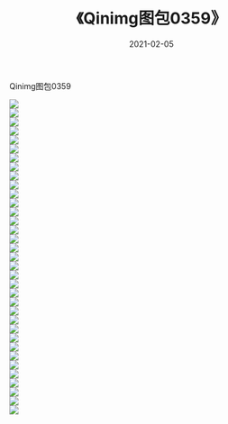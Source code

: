 ﻿---
layout: post
title:  《Qinimg图包0359》
date:   2021-02-05
img: http://imgx.orgx.ga/Qinimg图包/Qinimg图包0359/000.jpg
categories: [美女, 清纯, 唯美]
---

Qinimg图包0359

 ![](http://imgx.orgx.ga/Qinimg图包/Qinimg图包0359/001.jpg) <br>![](http://imgx.orgx.ga/Qinimg图包/Qinimg图包0359/002.jpg) <br>![](http://imgx.orgx.ga/Qinimg图包/Qinimg图包0359/003.jpg) <br>![](http://imgx.orgx.ga/Qinimg图包/Qinimg图包0359/004.jpg) <br>![](http://imgx.orgx.ga/Qinimg图包/Qinimg图包0359/005.jpg) <br>![](http://imgx.orgx.ga/Qinimg图包/Qinimg图包0359/006.jpg) <br>![](http://imgx.orgx.ga/Qinimg图包/Qinimg图包0359/007.jpg) <br>![](http://imgx.orgx.ga/Qinimg图包/Qinimg图包0359/008.jpg) <br>![](http://imgx.orgx.ga/Qinimg图包/Qinimg图包0359/009.jpg) <br>![](http://imgx.orgx.ga/Qinimg图包/Qinimg图包0359/010.jpg) <br>![](http://imgx.orgx.ga/Qinimg图包/Qinimg图包0359/011.jpg) <br>![](http://imgx.orgx.ga/Qinimg图包/Qinimg图包0359/012.jpg) <br>![](http://imgx.orgx.ga/Qinimg图包/Qinimg图包0359/013.jpg) <br>![](http://imgx.orgx.ga/Qinimg图包/Qinimg图包0359/014.jpg) <br>![](http://imgx.orgx.ga/Qinimg图包/Qinimg图包0359/015.jpg) <br>![](http://imgx.orgx.ga/Qinimg图包/Qinimg图包0359/016.jpg) <br>![](http://imgx.orgx.ga/Qinimg图包/Qinimg图包0359/017.jpg) <br>![](http://imgx.orgx.ga/Qinimg图包/Qinimg图包0359/018.jpg) <br>![](http://imgx.orgx.ga/Qinimg图包/Qinimg图包0359/019.jpg) <br>![](http://imgx.orgx.ga/Qinimg图包/Qinimg图包0359/020.jpg) <br>![](http://imgx.orgx.ga/Qinimg图包/Qinimg图包0359/021.jpg) <br>![](http://imgx.orgx.ga/Qinimg图包/Qinimg图包0359/022.jpg) <br>![](http://imgx.orgx.ga/Qinimg图包/Qinimg图包0359/023.jpg) <br>![](http://imgx.orgx.ga/Qinimg图包/Qinimg图包0359/024.jpg) <br>![](http://imgx.orgx.ga/Qinimg图包/Qinimg图包0359/025.jpg) <br>![](http://imgx.orgx.ga/Qinimg图包/Qinimg图包0359/026.jpg) <br>![](http://imgx.orgx.ga/Qinimg图包/Qinimg图包0359/027.jpg) <br>![](http://imgx.orgx.ga/Qinimg图包/Qinimg图包0359/028.jpg) <br>![](http://imgx.orgx.ga/Qinimg图包/Qinimg图包0359/029.jpg) <br>![](http://imgx.orgx.ga/Qinimg图包/Qinimg图包0359/030.jpg) <br>![](http://imgx.orgx.ga/Qinimg图包/Qinimg图包0359/031.jpg) <br>![](http://imgx.orgx.ga/Qinimg图包/Qinimg图包0359/032.jpg) <br>![](http://imgx.orgx.ga/Qinimg图包/Qinimg图包0359/033.jpg) <br>![](http://imgx.orgx.ga/Qinimg图包/Qinimg图包0359/034.jpg) <br>![](http://imgx.orgx.ga/Qinimg图包/Qinimg图包0359/035.jpg) <br>